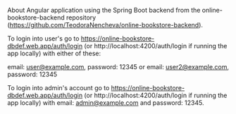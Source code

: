 About
Angular application using the Spring Boot backend from the online-bookstore-backend repository (https://github.com/TeodoraNencheva/online-bookstore-backend).

To login into user's go to https://online-bookstore-dbdef.web.app/auth/login (or http://localhost:4200/auth/login if running the app locally) with either of these:

email: user@example.com, password: 12345
or
email: user2@example.com, password: 12345

To login into admin's account go to https://online-bookstore-dbdef.web.app/auth/login (or http://localhost:4200/auth/login if running the app locally) with email: admin@example.com and password: 12345.
